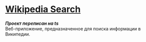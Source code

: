 # [Wikipedia Search](https://wikipedia-search-ts.vercel.app/)
**_Проект переписан на ts_**  
Веб-приложение, предназначенное для поиска информации в Википедии.
